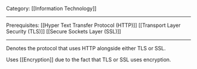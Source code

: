 Category: [[Information Technology]]
___
Prerequisites: [[Hyper Text Transfer Protocol (HTTP)]] [[Transport Layer Security (TLS)]] [[Secure Sockets Layer (SSL)]]
___
Denotes the protocol that uses HTTP alongside either TLS or SSL. 

Uses [[Encryption]] due to the fact that TLS or SSL uses encryption. 